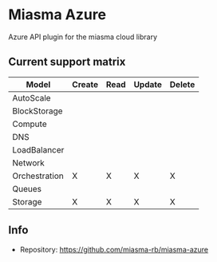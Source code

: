 # Miasma Azure

Azure API plugin for the miasma cloud library

## Current support matrix

|Model         |Create|Read|Update|Delete|
|--------------|------|----|------|------|
|AutoScale     |      |    |      |      |
|BlockStorage  |      |    |      |      |
|Compute       |      |    |      |      |
|DNS           |      |    |      |      |
|LoadBalancer  |      |    |      |      |
|Network       |      |    |      |      |
|Orchestration |  X   | X  |  X   |  X   |
|Queues        |      |    |      |      |
|Storage       |  X   | X  |  X   |  X   |

## Info
* Repository: https://github.com/miasma-rb/miasma-azure
